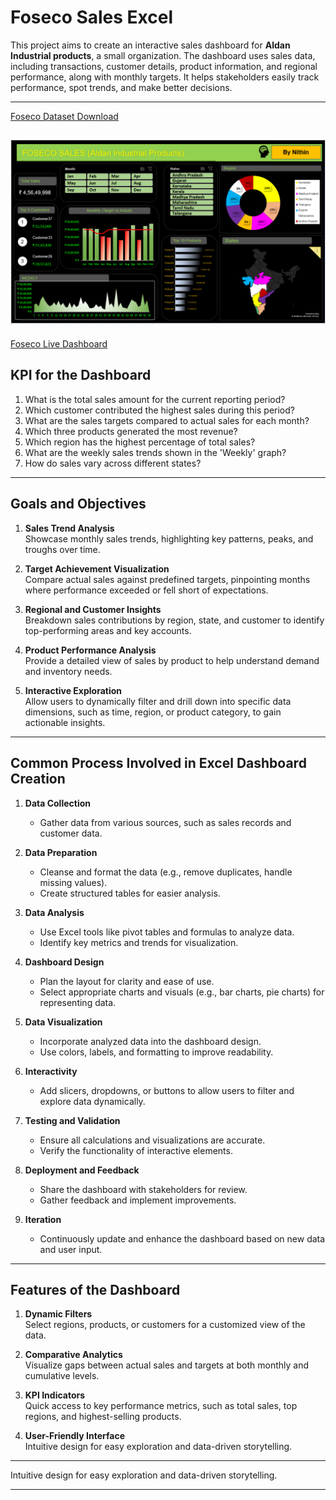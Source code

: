 # Foseco Sales Excel 


This project aims to create an interactive sales dashboard for **Aldan Industrial products**, a small organization. 
The dashboard uses sales data, including transactions, customer details, product information, and regional performance, along with monthly targets. It helps stakeholders easily track performance, spot trends, and make better decisions.

---

[Foseco Dataset Download](https://drive.google.com/file/d/1MrRWkBxqK924qclJvaEKH3gOwKt1E7KB/view?usp=drive_link)

![DASHBOARD](https://raw.githubusercontent.com/Nithing-cloud/Foundry-Sales-Excel/refs/heads/main/Excel%20Dashboard.PNG)
---

[Foseco Live Dashboard](https://1drv.ms/x/c/fe0a721a001e2087/EaRTuZEixEtIhpMwdjtKU-8BDr-kcxR6cGNgog7jvseVxg?e=VemLiN)


## KPI for the Dashboard

1. What is the total sales amount for the current reporting period?  
2. Which customer contributed the highest sales during this period?  
3. What are the sales targets compared to actual sales for each month?  
4. Which three products generated the most revenue?  
5. Which region has the highest percentage of total sales?  
6. What are the weekly sales trends shown in the 'Weekly' graph?  
7. How do sales vary across different states?  

---

## Goals and Objectives

1. **Sales Trend Analysis**  
   Showcase monthly sales trends, highlighting key patterns, peaks, and troughs over time.

2. **Target Achievement Visualization**  
   Compare actual sales against predefined targets, pinpointing months where performance exceeded or fell short of expectations.

3. **Regional and Customer Insights**  
   Breakdown sales contributions by region, state, and customer to identify top-performing areas and key accounts.

4. **Product Performance Analysis**  
   Provide a detailed view of sales by product to help understand demand and inventory needs.

5. **Interactive Exploration**  
   Allow users to dynamically filter and drill down into specific data dimensions, such as time, region, or product category, to gain actionable insights.

---

## Common Process Involved in Excel Dashboard Creation

1. **Data Collection**  
   - Gather data from various sources, such as sales records and customer data.

2. **Data Preparation**  
   - Cleanse and format the data (e.g., remove duplicates, handle missing values).  
   - Create structured tables for easier analysis.

3. **Data Analysis**  
   - Use Excel tools like pivot tables and formulas to analyze data.  
   - Identify key metrics and trends for visualization.

4. **Dashboard Design**  
   - Plan the layout for clarity and ease of use.  
   - Select appropriate charts and visuals (e.g., bar charts, pie charts) for representing data.

5. **Data Visualization**  
   - Incorporate analyzed data into the dashboard design.  
   - Use colors, labels, and formatting to improve readability.

6. **Interactivity**  
   - Add slicers, dropdowns, or buttons to allow users to filter and explore data dynamically.

7. **Testing and Validation**  
   - Ensure all calculations and visualizations are accurate.  
   - Verify the functionality of interactive elements.

8. **Deployment and Feedback**  
   - Share the dashboard with stakeholders for review.  
   - Gather feedback and implement improvements.

9. **Iteration**  
   - Continuously update and enhance the dashboard based on new data and user input.

---



## Features of the Dashboard

1. **Dynamic Filters**  
   Select regions, products, or customers for a customized view of the data.

2. **Comparative Analytics**  
   Visualize gaps between actual sales and targets at both monthly and cumulative levels.

3. **KPI Indicators**  
   Quick access to key performance metrics, such as total sales, top regions, and highest-selling products.

4. **User-Friendly Interface**  
   Intuitive design for easy exploration and data-driven storytelling.

---

   Intuitive design for easy exploration and data-driven storytelling.

---
